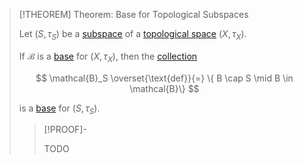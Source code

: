 >[!THEOREM] Theorem: Base for Topological Subspaces
>
>Let $(S, \tau_S)$ be a [subspace](Topological%20Subspace.md) of a [topological space](../Topological%20Spaces/Topological%20Space.md) $(X, \tau_X)$.
>
>If $\mathcal{B}$ is a [base](../Bases/Base%20for%20a%20Topological%20Space.md) for $(X, \tau_X)$, then the [collection](../../Set%20Theory/Collections/Collection.md)
>
>$$
>\mathcal{B}_S \overset{\text{def}}{=} \{ B \cap S \mid B \in \mathcal{B}\}
>$$
>
>is a [base](../Bases/Base%20for%20a%20Topological%20Space.md) for $(S, \tau_S)$.
>
>>[!PROOF]-
>>
>>TODO
>>
>